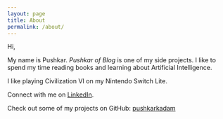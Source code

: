 ```yaml
---
layout: page
title: About
permalink: /about/
---
```


Hi,

My name is Pushkar. *Pushkar of Blog* is one of my side projects.
I like to spend my time reading books and learning about Artificial Intelligence.

I like playing Civilization VI on my Nintendo Switch Lite.

Connect with me on [LinkedIn](https://www.linkedin.com/in/pushkar-kadam-9aa510138/).

Check out some of my projects on GitHub: [pushkarkadam](https://github.com/pushkarkadam)
